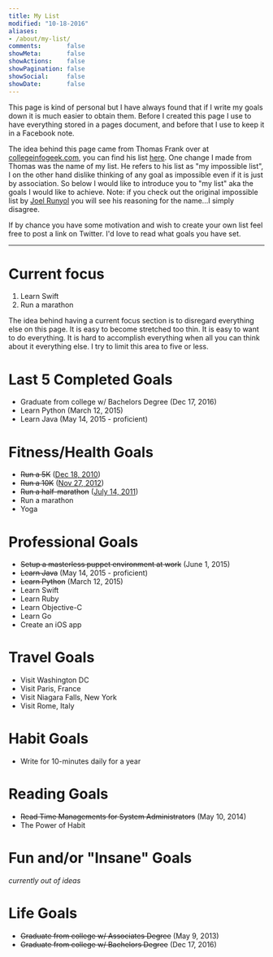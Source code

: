 ```yaml
---
title: My List
modified: "10-18-2016"
aliases:
- /about/my-list/
comments:       false
showMeta:       false
showActions:    false
showPagination: false
showSocial:     false
showDate:       false
---
```


<!-- toc -->

This page is kind of personal but I have always found that if I write my goals down it is much easier to obtain them. Before I created this page I use to have everything stored in a pages document, and before that I use to keep it in a Facebook note.

The idea behind this page came from Thomas Frank over at [collegeinfogeek.com](http://collegeinfogeek.com), you can find his list [here](http://collegeinfogeek.com/about/meet-the-author/my-impossible-list/). One change I made from Thomas was the name of my list. He refers to his list as "my impossible list", I on the other hand dislike thinking of any goal as impossible even if it is just by association. So below I would like to introduce you to "my list" aka the goals I would like to achieve. Note: if you check out the original impossible list by [Joel Runyol](http://impossiblehq.com/impossible-list) you will see his reasoning for the name...I simply disagree.


If by chance you have some motivation and wish to create your own list feel free to post a link on Twitter. I'd love to read what goals you have set.


---

# Current focus

1. Learn Swift
1. Run a marathon

The idea behind having a current focus section is to disregard everything else on this page. It is easy to become stretched too thin. It is easy to want to do everything. It is hard to accomplish everything when all you can think about it everything else. I try to limit this area to five or less.

# Last 5 Completed Goals

* Graduate from college w/ Bachelors Degree (Dec 17, 2016)
* Learn Python (March 12, 2015)
* Learn Java (May 14, 2015 - proficient)

# Fitness/Health Goals

* <del>Run a 5K</del> ([Dec 18, 2010](https://runkeeper.com/user/clburlison/activity/21346886))
* <del>Run a 10K</del> ([Nov 27, 2012](https://runkeeper.com/user/clburlison/activity/133743862))
* <del>Run a half-marathon</del> ([July 14, 2011](http://runkeeper.com/user/clburlison/activity/47599499))
* Run a marathon
* Yoga

# Professional Goals

* <del>Setup a masterless puppet environment at work</del> (June 1, 2015)
* <del>Learn Java</del> (May 14, 2015 - proficient)
* <del>Learn Python</del> (March 12, 2015)
* Learn Swift
* Learn Ruby
* Learn Objective-C
* Learn Go
* Create an iOS app

# Travel Goals

* Visit Washington DC
* Visit Paris, France
* Visit Niagara Falls, New York
* Visit Rome, Italy

# Habit Goals

* Write for 10-minutes daily for a year

# Reading Goals

* <del>Read Time Managements for System Administrators</del> (May 10, 2014)
* The Power of Habit

# Fun and/or "Insane" Goals

_currently out of ideas_

# Life Goals

* <del>Graduate from college w/ Associates Degree</del> (May 9, 2013)
* <del>Graduate from college w/ Bachelors Degree</del> (Dec 17, 2016)
